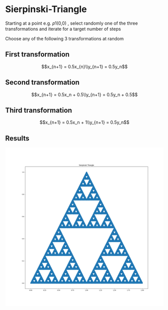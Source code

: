 # Sierpinski-Triangle
Starting at a point e.g.  𝑝1(0,0)  , select randomly one of the three transformations and iterate for a target number of steps

Choose any of the following 3 transformations at random

## First transformation  
$$x_{n+1} = 0.5x_{n}\\y_{n+1} = 0.5y_n$$

## Second transformation
$$x_{n+1} = 0.5x_n + 0.5\\y_{n+1} = 0.5y_n + 0.5$$

## Third transformation
$$x_{n+1} = 0.5x_n + 1\\y_{n+1} = 0.5y_n$$

## Results
![Sierpinski Triangle](sierpinski.png)
